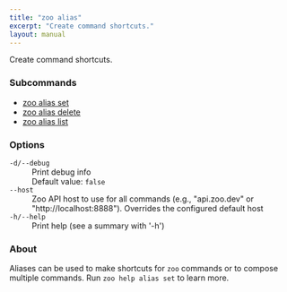 ```yaml
---
title: "zoo alias"
excerpt: "Create command shortcuts."
layout: manual
---
```


Create command shortcuts.

### Subcommands

* [zoo alias set](./zoo_alias_set)
* [zoo alias delete](./zoo_alias_delete)
* [zoo alias list](./zoo_alias_list)

### Options

<dl class="flags">
   <dt><code>-d/--debug</code></dt>
   <dd>Print debug info<br/>Default value: <code>false</code></dd>

   <dt><code>--host</code></dt>
   <dd>Zoo API host to use for all commands (e.g., "api.zoo.dev" or "http://localhost:8888"). Overrides the configured default host</dd>

   <dt><code>-h/--help</code></dt>
   <dd>Print help (see a summary with '-h')</dd>
</dl>


### About

Aliases can be used to make shortcuts for `zoo` commands or to compose multiple commands.
Run `zoo help alias set` to learn more.